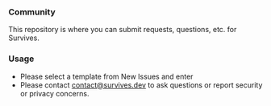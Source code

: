### Community

This repository is where you can submit requests, questions, etc. for Survives.

### Usage

- Please select a template from New Issues and enter
- Please contact contact@survives.dev to ask questions or report security or privacy concerns.
